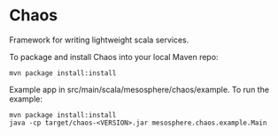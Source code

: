 # Chaos

Framework for writing lightweight scala services.

To package and install Chaos into your local Maven repo:

    mvn package install:install

Example app in src/main/scala/mesosphere/chaos/example. To run the example:

    mvn package install:install
    java -cp target/chaos-<VERSION>.jar mesosphere.chaos.example.Main
